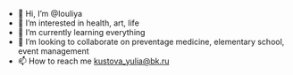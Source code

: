 - 👋 Hi, I’m @Iouliya
- 👀 I’m interested in health, art, life
- 🌱 I’m currently learning everything
- 💞️ I’m looking to collaborate on preventage medicine, elementary school, event management
- 📫 How to reach me kustova_yulia@bk.ru

<!---
Iouliya/Iouliya is a ✨ special ✨ repository because its `README.md` (this file) appears on your GitHub profile.
You can click the Preview link to take a look at your changes.
--->
